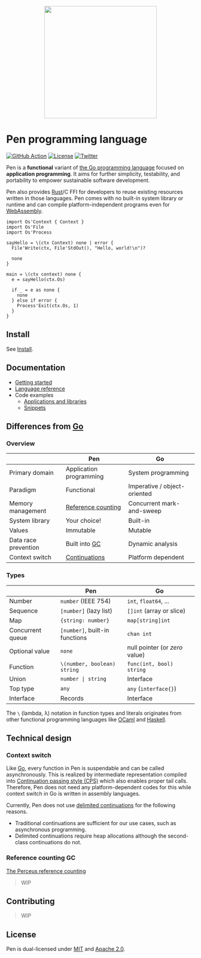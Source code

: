 <p align="center"><img width="300px" src="https://pen-lang.org/favicon.svg" /></p>

# Pen programming language

[![GitHub Action](https://img.shields.io/github/workflow/status/pen-lang/pen/test?style=flat-square)](https://github.com/pen-lang/pen/actions)
[![License](https://img.shields.io/badge/license-MIT%20%2B%20Apache%202.0-yellow?style=flat-square)](https://github.com/pen-lang/pen#license)
[![Twitter](https://img.shields.io/badge/twitter-%40pen__language-blue?style=flat-square)](https://twitter.com/pen_language)

Pen is a **functional** variant of [the Go programming language][go] focused on **application programming**. It aims for further simplicity, testability, and portability to empower sustainable software development.

Pen also provides [Rust][rust]/C FFI for developers to reuse existing resources written in those languages. Pen comes with no built-in system library or runtime and can compile platform-independent programs even for [WebAssembly](https://webassembly.org/).

```pen
import Os'Context { Context }
import Os'File
import Os'Process

sayHello = \(ctx Context) none | error {
  File'Write(ctx, File'StdOut(), "Hello, world!\n")?

  none
}

main = \(ctx context) none {
  e = sayHello(ctx.Os)

  if _ = e as none {
    none
  } else if error {
    Process'Exit(ctx.Os, 1)
  }
}
```

## Install

See [Install](https://pen-lang.org/introduction/install.html).

## Documentation

- [Getting started](https://pen-lang.org/introduction/getting-started.html)
- [Language reference](https://pen-lang.org/references/language/syntax.html)
- Code examples
  - [Applications and libraries](https://github.com/pen-lang/pen/tree/main/examples)
  - [Snippets](https://pen-lang.org/examples)

## Differences from [Go][go]

### Overview

|                      | Pen                              | Go                           |
| -------------------- | -------------------------------- | ---------------------------- |
| Primary domain       | Application programming          | System programming           |
| Paradigm             | Functional                       | Imperative / object-oriented |
| Memory management    | [Reference counting][gc]         | Concurrent mark-and-sweep    |
| System library       | Your choice!                     | Built-in                     |
| Values               | Immutable                        | Mutable                      |
| Data race prevention | Built into [GC][gc]              | Dynamic analysis             |
| Context switch       | [Continuations](#context-switch) | Platform dependent           |

### Types

|                  | Pen                            | Go                             |
| ---------------- | ------------------------------ | ------------------------------ |
| Number           | `number` (IEEE 754)            | `int`, `float64`, ...          |
| Sequence         | `[number]` (lazy list)         | `[]int` (array or slice)       |
| Map              | `{string: number}`             | `map[string]int`               |
| Concurrent queue | `[number]`, built-in functions | `chan int`                     |
| Optional value   | `none`                         | null pointer (or _zero_ value) |
| Function         | `\(number, boolean) string`    | `func(int, bool) string`       |
| Union            | `number \| string`             | Interface                      |
| Top type         | `any`                          | `any` (`interface{}`)          |
| Interface        | Records                        | Interface                      |

The `\` (lambda, λ) notation in function types and literals originates from other functional programming languages like [OCaml](https://ocaml.org) and [Haskell](https://haskell.org).

## Technical design

### Context switch

Like [Go][go], every function in Pen is suspendable and can be called asynchronously. This is realized by intermediate representation compiled into [Continuation passing style (CPS)](https://en.wikipedia.org/wiki/Continuation-passing_style) which also enables proper tail calls. Therefore, Pen does not need any platform-dependent codes for this while context switch in Go is written in assembly languages.

Currently, Pen does not use [delimited continuations](https://en.wikipedia.org/wiki/Delimited_continuation) for the following reasons.

- Traditional continuations are sufficient for our use cases, such as asynchronous programming.
- Delimited continuations require heap allocations although the second-class continuations do not.

### Reference counting GC

[The Perceus reference counting][perceus]

> WIP

## Contributing

> WIP

## License

Pen is dual-licensed under [MIT](LICENSE-MIT) and [Apache 2.0](LICENSE-APACHE).

[gc]: #reference-counting-gc
[go]: https://go.dev/
[perceus]: https://www.microsoft.com/en-us/research/publication/perceus-garbage-free-reference-counting-with-reuse/
[rust]: https://www.rust-lang.org/

